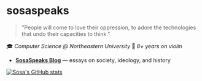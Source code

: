 # sosaspeaks

> "People will come to love their oppression, to adore the technologies that undo their capacities to think."

🎓 *Computer Science @ Northeastern University*
🎻 *8+ years on violin*

- **[SosaSpeaks Blog](https://sosaspeaks.github.io)** — essays on society, ideology, and history 

[![Sosa's GitHub stats](https://github-readme-stats.vercel.app/api?username=sosaspeaks)](https://github.com/sosaspeaks/github-readme-stats)
